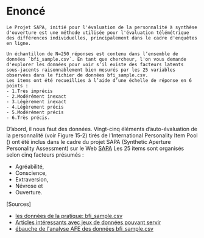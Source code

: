 # Enoncé

```
Le Projet SAPA, initié pour l'évaluation de la personnalité à synthèse d'ouverture est une méthode utilisée pour l'évaluation télémétrique des différences individuelles, principalement dans le cadre d'enquêtes en ligne.

Un échantillon de N=250 réponses est contenu dans l’ensemble de données `bfi_sample.csv`. En tant que chercheur, l'on vous demande d'explorer les données pour voir s’il existe des facteurs latents sous-jacents raisonnablement bien mesurés par les 25 variables observées dans le fichier de données bfi_sample.csv.
Les items ont été recueillies à l’aide d’une échelle de réponse en 6 points :
- 1.Très imprécis
- 2.Modérément inexact
- 3.Légèrement inexact
- 4.Légèrement précis
- 5.Modérément précis
- 6.Très précis.

```

D’abord, il nous faut des données. Vingt-cinq éléments d’auto-évaluation de la personnalité 
(voir Figure 15‑2) tirés de l’International Personality Item Pool () ont été inclus dans le 
cadre du projet SAPA (Synthetic Aperture Personality Assessment) sur le Web [SAPA](https://www.sapa-project.org/survey/demographics.php)
Les 25 items sont organisés selon cinq facteurs présumés : 
- Agréabilité, 
- Conscience, 
- Extraversion, 
- Névrose et 
- Ouverture.










[Sources]
- [les données de la pratique: bfi_sample.csv](https://jmeunierp8.github.io/ManuelJamovi/data/bfi_sample.csv)
- [Articles intéressants avec jeux de données pouvant servir](https://www.academia.edu/161100/Synthetic_Aperture_Personality_Assessment)
- [ébauche de l'analyse AFE des données bfi_sample.csv](https://jmeunierp8.github.io/ManuelJamovi/s15.html)


